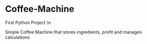 # Coffee-Machine

First Python Project \n





Simple Coffee Machine that stores ingredients, profit and manages calculations




